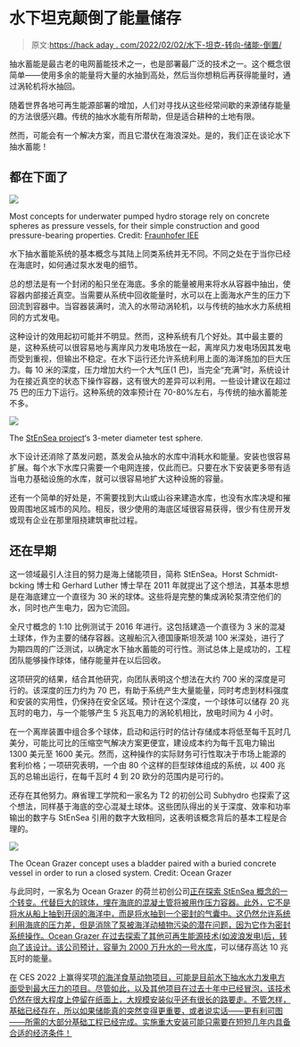 # 水下坦克颠倒了能量储存

> 原文:[https://hack aday . com/2022/02/02/水下-坦克-转向-储能-倒置/](https://hackaday.com/2022/02/02/underwater-tanks-turn-energy-storage-upside-down/)

抽水蓄能是最古老的电网蓄能技术之一，也是部署最广泛的技术之一。这个概念很简单——使用多余的能量将大量的水抽到高处，然后当你想稍后再获得能量时，通过涡轮机将水抽回。

随着世界各地可再生能源部署的增加，人们对寻找从这些经常间歇的来源储存能量的方法很感兴趣。传统的抽水水能有所帮助，但是适合耕种的土地有限。

然而，可能会有一个解决方案，而且它潜伏在海浪深处。是的，我们正在谈论水下抽水蓄能！

## 都在下面了

![](../Images/f182aeae0d25646857ae7906b5bff43f.png)

Most concepts for underwater pumped hydro storage rely on concrete spheres as pressure vessels, for their simple construction and good pressure-bearing properties. Credit: [Fraunhofer IEE](https://www.iee.fraunhofer.de/de/projekte/suche/laufende/stensea-storing-energy-at-sea.html)

水下抽水蓄能系统的基本概念与其陆上同类系统并无不同。不同之处在于当你已经在海底时，如何通过泵水发电的细节。

总的想法是有一个封闭的船只坐在海底。多余的能量被用来将水从容器中抽出，使容器内部接近真空。当需要从系统中回收能量时，水可以在上面海水产生的压力下回流到容器中。当容器装满时，流入的水带动涡轮机，以与传统的抽水水力系统相同的方式发电。

这种设计的效用起初可能并不明显。然而，这种系统有几个好处。其中最主要的是，这种系统可以很容易地与离岸风力发电场放在一起，离岸风力发电场因其发电而受到重视，但输出不稳定。在水下运行还允许系统利用上面的海洋施加的巨大压力。每 10 米的深度，压力增加大约一个大气压(1 巴)，当完全“充满”时，系统设计为在接近真空的状态下操作容器，这有很大的差异可以利用。一些设计建议在超过 75 巴的压力下运行。这种系统的效率预计在 70-80%左右，与传统的抽水蓄能差不多。

![](../Images/ae7e02b6dfd746963193ea9ad4dc2748.png)

The [StEnSea project](https://www.iee.fraunhofer.de/de/projekte/suche/laufende/stensea-storing-energy-at-sea.html)‘s 3-meter diameter test sphere.

水下设计还消除了蒸发问题，蒸发会从抽水的水库中消耗水和能量。安装也很容易扩展。每个水下水库只需要一个电网连接，仅此而已。只要在水下安装更多带有适当电力基础设施的水库，就可以很容易地扩大这种设施的容量。

还有一个简单的好处是，不需要找到大山或山谷来建造水库，也没有水库决堤和摧毁周围地区城市的风险。相反，很少使用的海底区域很容易获得，很少有住房开发或现有企业在那里阻挠建筑审批过程。

## 还在早期

这一领域最引人注目的努力是海上储能项目，简称 StEnSea。Horst Schmidt-bcking 博士和 Gerhard Luther 博士早在 2011 年就提出了这个想法，其基本思想是在海底建立一个直径为 30 米的球体。这些将是完整的集成涡轮泵清空他们的水，同时也产生电力，因为它流回。

全尺寸概念的 1:10 比例测试于 2016 年进行。这包括建造一个直径为 3 米的混凝土球体，作为主要的储存容器。这艘船沉入德国康斯坦茨湖 100 米深处，进行了为期四周的广泛测试，以确定水下抽水蓄能的可行性。测试总体上是成功的，工程团队能够操作球体，储存能量并在以后回收。

这项研究的结果，结合其他研究，向团队表明这个想法在大约 700 米的深度是可行的。该深度的压力约为 70 巴，有助于系统产生大量能量，同时考虑到材料强度和安装的实用性，仍保持在安全区域。预计在这个深度，一个球体可以储存 20 兆瓦时的电力，与一个能够产生 5 兆瓦电力的涡轮机相比，放电时间为 4 小时。

在一个离岸装置中组合多个球体，启动和运行时的估计存储成本将低至每千瓦时几美分，可能比可比的压缩空气解决方案更便宜，建设成本约为每千瓦电力输出 1300 美元至 1600 美元。然而，这种操作的实际财务可行性取决于市场上能源的套利价格；一项研究表明，一个由 80 个这样的巨型球体组成的系统，以 400 兆瓦的总输出运行，在每千瓦时 4 到 20 欧分的范围内是可行的。

还存在其他努力。麻省理工学院和一家名为 T2 的初创公司 Subhydro 也探索了这个想法，同样基于海底的空心混凝土球体。这些团队得出的关于深度、效率和功率输出的数字与 StEnSea 引用的数字大致相同，这表明该概念背后的基本工程是合理的。

![](../Images/e422379f701a565613dd9740c50e9ec5.png)

The Ocean Grazer concept uses a bladder paired with a buried concrete vessel in order to run a closed system. Credit: Ocean Grazer

与此同时，一家名为 Ocean Grazer 的荷兰初创公司[正在探索 StEnSea 概念的一个转变。代替巨大的球体，埋在海底的混凝土管将被用作压力容器。此外，它不是将水从船上抽到开阔的海洋中，而是将水抽到一个密封的气囊中。这仍然允许系统利用海底的压力差，但是消除了泵被海洋动植物污染的潜在问题，因为它作为密封系统操作。Ocean Grazer 在过去探索了其他可再生能源技术(如波浪发电)后，转向了该设计。该公司预计，容量为 2000 万升水的](https://reneweconomy.com.au/ocean-grazer-launches-infinitely-scalable-ocean-battery/)[一号水库](https://newatlas.com/energy/ocean-battery-renewable-energy-storage/)，可以储存高达 10 兆瓦时的能量。

在 CES 2022 上赢得奖项[的海洋食草动物项目，可能是目前水下抽水水力发电方面受到最大压力的项目。尽管如此，以及其他项目在过去十年中已经冒泡，该技术仍然在很大程度上停留在纸面上，大规模安装似乎还有很长的路要走。不管怎样，基础已经存在，所以如果储能真的突然变得更重要，或者说实话——更有利可图——所需的大部分基础工程已经完成。实施重大安装可能只需要在短短几年内具备合适的经济条件！](https://www.ces.tech/Innovation-Awards/Honorees/2022/Best-Of/O/Ocean-Battery.aspx)